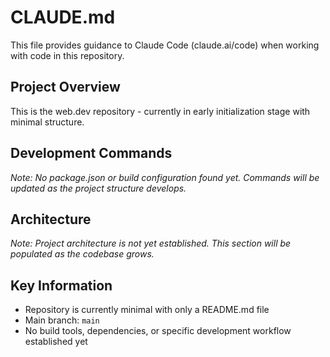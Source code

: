 # CLAUDE.md

This file provides guidance to Claude Code (claude.ai/code) when working with code in this repository.

## Project Overview

This is the web.dev repository - currently in early initialization stage with minimal structure.

## Development Commands

*Note: No package.json or build configuration found yet. Commands will be updated as the project structure develops.*

## Architecture

*Note: Project architecture is not yet established. This section will be populated as the codebase grows.*

## Key Information

- Repository is currently minimal with only a README.md file
- Main branch: `main`
- No build tools, dependencies, or specific development workflow established yet